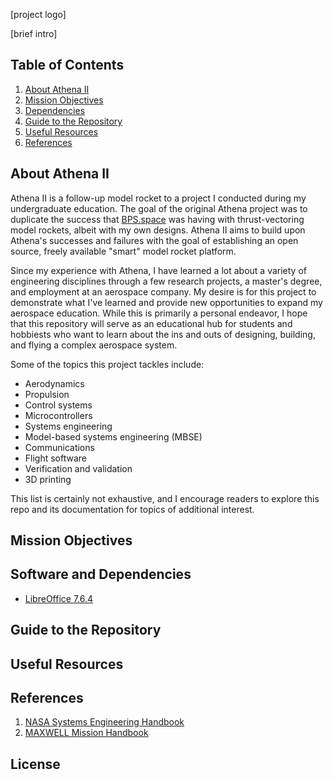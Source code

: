 [project logo]

[brief intro]

## Table of Contents
1. [About Athena II](##AboutAthenaII)
2. [Mission Objectives](##MissionObjectives)
3. [Dependencies](##Dependencies)
4. [Guide to the Repository](##GuidetotheRepository)
5. [Useful Resources](##UsefulResources)
6. [References](##References)

## About Athena II
Athena II is a follow-up model rocket to a project I conducted during my undergraduate education. The goal of the original Athena project was to duplicate the success that [BPS.space](https://www.youtube.com/@BPSspace) was having with thrust-vectoring model rockets, albeit with my own designs. Athena II aims to build upon Athena's successes and failures with the goal of establishing an open source, freely available "smart" model rocket platform.

Since my experience with Athena, I have learned a lot about a variety of engineering disciplines through a few research projects, a master's degree, and employment at an aerospace company. My desire is for this project to demonstrate what I've learned and provide new opportunities to expand my aerospace education. While this is primarily a personal endeavor, I hope that this repository will serve as an educational hub for students and hobbiests who want to learn about the ins and outs of designing, building, and flying a complex aerospace system.

Some of the topics this project tackles include:
* Aerodynamics
* Propulsion
* Control systems
* Microcontrollers
* Systems engineering
* Model-based systems engineering (MBSE)
* Communications
* Flight software
* Verification and validation
* 3D printing

This list is certainly not exhaustive, and I encourage readers to explore this repo and its documentation for topics of additional interest.

## Mission Objectives

## Software and Dependencies
* [LibreOffice 7.6.4](https://www.libreoffice.org/download/download-libreoffice/)

## Guide to the Repository

## Useful Resources

## References
1. [NASA Systems Engineering Handbook](https://www.google.com/url?sa=t&rct=j&q=&esrc=s&source=web&cd=&cad=rja&uact=8&ved=2ahUKEwjY-u6-u4aEAxW_FVkFHeRRCXAQFnoECBMQAQ&url=https%3A%2F%2Fwww.nasa.gov%2Fwp-content%2Fuploads%2F2018%2F09%2Fnasa_systems_engineering_handbook_0.pdf&usg=AOvVaw0eskRV9DfrV5aF7gSrMHAm&opi=89978449)
2. [MAXWELL Mission Handbook](https://www.google.com/url?sa=t&rct=j&q=&esrc=s&source=web&cd=&cad=rja&uact=8&ved=2ahUKEwjNq9jdu4aEAxW8FFkFHW76AYIQFnoECBIQAQ&url=https%3A%2F%2Fs3vi.ndc.nasa.gov%2Fssri-kb%2Fstatic%2Fresources%2Fmaxwell_mission_handbook_released.pdf&usg=AOvVaw0nc03ByIcyxnySIYTmXcji&opi=89978449)

## License
